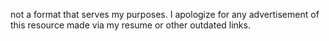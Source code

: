 not a format that serves my purposes. 
I apologize for any advertisement of this resource made via my resume or other outdated links. 
